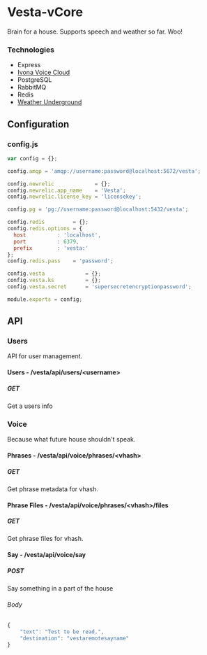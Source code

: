 # Vesta-vCore

Brain for a house. Supports speech and weather so far. Woo!

### Technologies
+ Express
+ [Ivona Voice Cloud](https://www.ivona.com/)
+ PostgreSQL
+ RabbitMQ
+ Redis
+ [Weather Underground](https://www.wunderground.com/weather/api/)

## Configuration
### config.js
```javascript
var config = {};

config.amqp = 'amqp://username:password@localhost:5672/vesta';

config.newrelic             = {};
config.newrelic.app_name    = 'Vesta';
config.newrelic.license_key = 'licensekey';

config.pg = 'pg://username:password@localhost:5432/vesta';

config.redis         = {};
config.redis.options = {
  host          : 'localhost',
  port          : 6379,
  prefix        : 'vesta:'
};
config.redis.pass    = 'password';

config.vesta             = {};
config.vesta.ks          = {};
config.vesta.secret      = 'supersecretencryptionpassword';

module.exports = config;
```

## API
### Users
API for user management.
#### Users - /vesta/api/users/&lt;username&gt;
##### GET
Get a users info
### Voice
Because what future house shouldn't speak.
#### Phrases - /vesta/api/voice/phrases/&lt;vhash&gt;
##### GET
Get phrase metadata for vhash.
#### Phrase Files - /vesta/api/voice/phrases/&lt;vhash&gt;/files
##### GET
Get phrase files for vhash.
#### Say - /vesta/api/voice/say
##### POST
Say something in a part of the house
###### Body
```javascript
{
    "text": "Test to be read.",
    "destination": "vestaremotesayname"
}
```